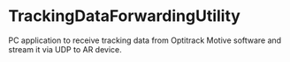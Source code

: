 # TrackingDataForwardingUtility
PC application to receive tracking data from Optitrack Motive software and stream it via UDP to AR device.
